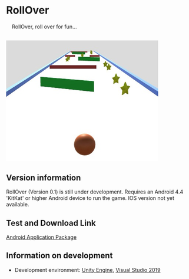 # RollOver
&nbsp;&nbsp;&nbsp;&nbsp;RollOver, roll over for fun...
##
![RollOver in game image](https://raw.githubusercontent.com/FarukKayaduman/RollOver/main/RollOver/Assets/Images/InTheGame.jpg)
##
## Version information
RollOver (Version 0.1) is still under development. Requires an Android 4.4 'KitKat' or higher Android device to run the game. IOS version not yet available.
## Test and Download Link
[Android Application Package](https://github.com/FarukKayaduman/RollOver/blob/main/Android%20Application%20Package%20(APK)/RollOverTest.apk)
## Information on development
* Development environment: [Unity Engine](https://unity.com/), [Visual Studio 2019](https://visualstudio.microsoft.com/vs/)
